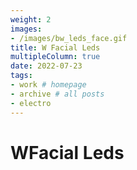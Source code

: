 ```yaml
---
weight: 2
images:
- /images/bw_leds_face.gif
title: W Facial Leds
multipleColumn: true
date: 2022-07-23
tags:
- work # homepage
- archive # all posts
- electro
---
```


# WFacial Leds